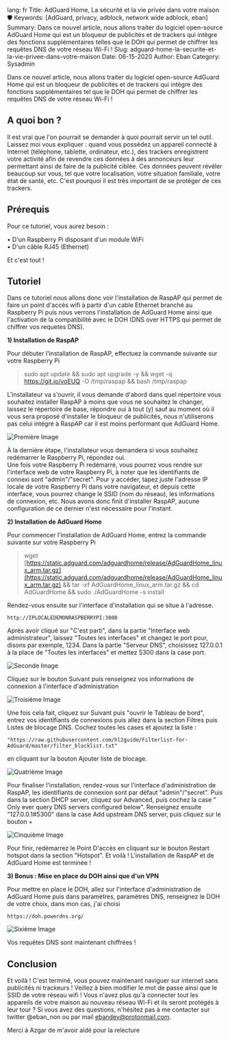 lang: fr
Title: AdGuard Home, La sécurité et la vie privée dans votre maison 🛡️
Keywords: [AdGuard, privacy, adblock, network wide adblock, eban]
Summary: Dans ce nouvel article, nous allons traiter du logiciel open-source AdGuard Home qui est un bloqueur de publicités et de trackers qui intègre des fonctions supplémentaires telles que le DOH qui permet de chiffrer les requêtes DNS de votre réseau Wi-Fi !
Slug: adguard-home-la-securite-et-la-vie-privee-dans-votre-maison
Date: 06-15-2020
Author: Eban
Category: Sysadmin

Dans ce nouvel article, nous allons traiter du logiciel open-source AdGuard Home qui est un bloqueur de publicités et de trackers qui intègre des fonctions supplémentaires tel que le DOH qui permet de chiffrer les requêtes DNS de votre réseau Wi-Fi !

## A quoi bon ?

Il est vrai que l'on pourrait se demander à quoi pourrait servir un tel outil. Laissez moi vous expliquer : quand vous possédez un appareil connecté à Internet (téléphone, tablette, ordinateur, etc.), des trackers enregistrent votre activité afin de revendre ces données à des annonceurs leur permettant ainsi de faire de la publicité ciblée. Ces données peuvent révéler beaucoup sur vous, tel que votre localisation, votre situation familiale, votre état de santé, etc. C'est pourquoi il est très important de se protéger de ces trackers.

## Prérequis

Pour ce tutoriel, vous aurez besoin :

• D'un Raspberry Pi disposant d'un module WiFi  
• D'un câble RJ45 (Ethernet)

Et c'est tout !

## Tutoriel

Dans ce tutoriel nous allons donc voir l'installation de RaspAP qui permet de faire un point d'accès wifi à partir d'un cable Ethernet branché au Raspberry Pi puis nous verrons l'installation de AdGuard Home ainsi que l'activation de la compatibilité avec le DOH (DNS over HTTPS qui permet de chiffrer vos requetes DNS).

**1) Installation de RaspAP**

Pour débuter l'installation de RaspAP, effectuez la commande suivante sur votre Raspberry Pi

> sudo apt update && sudo apt upgrade -y && wget -q https://git.io/voEUQ -O /tmp/raspap && bash /tmp/raspap

L'installateur va s'ouvrir, il vous demande d'abord dans quel répertoire vous souhaitez installer RaspAP à moins que vous ne souhaitez le changer, laissez le répertoire de base, répondre oui à tout (y) sauf au moment où il vous sera proposé d'installer le bloqueur de publicités, nous n'utiliserons pas celui intégré à RaspAP car il est moins performant que AdGuard Home.

![Première Image](https://i.postimg.cc/gkfgjY3z/raspap-02.webp)

À la dernière étape, l'installateur vous demandera si vous souhaitez redémarrer le Raspberry Pi, répondez oui.  
Une fois votre Raspberry Pi redémarré, vous pourrez vous rendre sur l'interface web de votre Raspberry Pi, à noter que les identifiants de connexi sont "admin"/"secret". Pour y accéder, tapez juste l'adresse IP locale de votre Raspberry Pi dans votre navigateur, et depuis cette interface, vous pourrez change le SSID (nom du réseau), les informations de connexion, etc. Nous avons donc finit d'installer RaspAP, aucune configuration de ce dernier n'est nécessaire pour l'instant.

**2) Installation de AdGuard Home**

Pour commencer l'installation de AdGuard Home, entrez la commande suivante sur votre Raspberry Pi

> wget [https://static.adguard.com/adguardhome/release/AdGuardHome_linux_arm.tar.gz](https://static.adguard.com/adguardhome/release/AdGuardHome_linux_arm.tar.gz) && tar -xf AdGuardHome_linux_arm.tar.gz && cd AdGuardHome && sudo ./AdGuardHome -s install

Rendez-vous ensuite sur l'interface d'installation qui se situe à l'adresse.

`http://IPLOCALEDEMONRASPBERRYPI:3000`

Après avoir cliqué sur "C'est parti", dans la partie "Interface web administrateur", laissez "Toutes les interfaces" et changez le port pour, disons par exemple, 1234\. Dans la partie "Serveur DNS", choisissez 127.0.0.1 à la place de "Toutes les interfaces" et mettez 5300 dans la case port.

![Seconde Image](https://i.postimg.cc/cCDkJw06/ad-guard.webp)

Cliquez sur le bouton Suivant puis renseignez vos informations de connexion à l'interface d'administration

![Troisième Image](https://i.postimg.cc/bYDjGw4W/Screenshot-2020-05-09-Setup-Ad-Guard-Home.webp)

Une fois cela fait, cliquez sur Suivant puis "ouvrir le Tableau de bord", entrez vos identifiants de connexions puis allez dans la section Filtres puis Listes de blocage DNS. Cochez toutes les cases et ajoutez la liste :

`"https://raw.githubusercontent.com/hl2guide/Filterlist-for-AdGuard/master/filter_blocklist.txt"`

en cliquant sur la bouton Ajouter liste de blocage.

![Quatrième Image](https://i.postimg.cc/fR6dNyns/Screenshot-2020-05-09-Ad-Guard-Home.webp)

Pour finaliser l'installation, rendez-vous sur l'interface d'administration de RaspAP, les identifiants de connexion sont par défaut "admin"/"secret". Puis dans la section DHCP server, cliquez sur Advanced, puis cochez la case " Only ever query DNS servers configured below". Renseignez ensuite "127.0.0.1#5300" dans la case Add upstream DNS server, puis cliquez sur le bouton +

![Cinquième Image](https://i.postimg.cc/8Pdk5C6D/Screenshot-2020-05-09-Rasp-AP-Wi-Fi-Configuration-Portal.webp)

Pour finir, redémarrez le Point D'accès en cliquant sur le bouton Restart hotspot dans la section "Hotspot". Et voilà ! L'installation de RaspAP et de AdGuard Home est terminée !

**3) Bonus : Mise en place du DOH ainsi que d'un VPN**

Pour mettre en place le DOH, allez sur l'interface d'administration de AdGuard Home puis dans paramètres, paramètres DNS, renseignez le DOH de votre choix, dans mon cas, j'ai choisi

`https://doh.powerdns.org/`

![Sixième Image](https://i.postimg.cc/gJ5jvBzW/Screenshot-2020-05-09-Ad-Guard-Home-1.webp)

Vos requêtes DNS sont maintenant chiffrées !

## Conclusion

Et voilà ! C'est terminé, vous pouvez maintenant naviguer sur internet sans publicités ni trackeurs ! Veillez à bien modifier le mot de passe ainsi que le SSID de votre réseau wifi ! Vous n'avez plus qu'à connecter tout les appareils de votre maison au nouveau réseau Wi-Fi et ils seront protégés à leur tour ? Si vous avez des questions, n'hésitez pas à me contacter sur twitter @eban_non ou par mail ebandev@protonmail.com.

Merci à Azgar de m'avoir aidé pour la relecture
